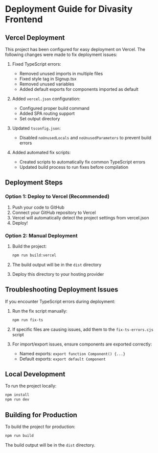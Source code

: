 # Deployment Guide for Divasity Frontend

## Vercel Deployment

This project has been configured for easy deployment on Vercel. The following changes were made to fix deployment issues:

1. Fixed TypeScript errors:
   - Removed unused imports in multiple files
   - Fixed style tag in Signup.tsx
   - Removed unused variables
   - Added default exports for components imported as default

2. Added `vercel.json` configuration:
   - Configured proper build command
   - Added SPA routing support
   - Set output directory

3. Updated `tsconfig.json`:
   - Disabled `noUnusedLocals` and `noUnusedParameters` to prevent build errors

4. Added automated fix scripts:
   - Created scripts to automatically fix common TypeScript errors
   - Updated build process to run fixes before compilation

## Deployment Steps

### Option 1: Deploy to Vercel (Recommended)

1. Push your code to GitHub
2. Connect your GitHub repository to Vercel
3. Vercel will automatically detect the project settings from vercel.json
4. Deploy!

### Option 2: Manual Deployment

1. Build the project:
   ```bash
   npm run build:vercel
   ```

2. The build output will be in the `dist` directory
3. Deploy this directory to your hosting provider

## Troubleshooting Deployment Issues

If you encounter TypeScript errors during deployment:

1. Run the fix script manually:
   ```bash
   npm run fix-ts
   ```

2. If specific files are causing issues, add them to the `fix-ts-errors.cjs` script

3. For import/export issues, ensure components are exported correctly:
   - Named exports: `export function Component() {...}`
   - Default exports: `export default Component`

## Local Development

To run the project locally:

```bash
npm install
npm run dev
```

## Building for Production

To build the project for production:

```bash
npm run build
```

The build output will be in the `dist` directory.